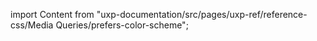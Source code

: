 
import Content from "uxp-documentation/src/pages/uxp-ref/reference-css/Media Queries/prefers-color-scheme";

<Content query="product=photoshop"/>
